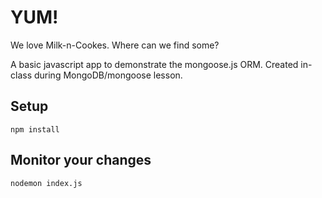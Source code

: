 # YUM!

We love Milk-n-Cookes.  Where can we find some?

A basic javascript app to demonstrate the mongoose.js ORM.  Created in-class during MongoDB/mongoose lesson.

## Setup

```
npm install
```

## Monitor your changes

```
nodemon index.js
```
